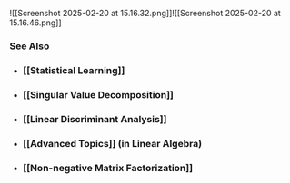 ![[Screenshot 2025-02-20 at 15.16.32.png]]![[Screenshot 2025-02-20 at 15.16.46.png]]

### See Also

- ### [[Statistical Learning]]

- ### [[Singular Value Decomposition]]

- ### [[Linear Discriminant Analysis]]

- ### [[Advanced Topics]] (in Linear Algebra)

- ### [[Non-negative Matrix Factorization]]